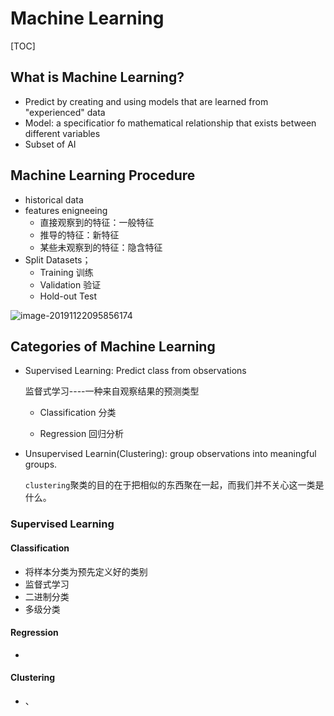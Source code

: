 # Machine Learning

[TOC]

## What is Machine Learning?

- Predict by  creating and using models that are learned from "experienced" data
- Model: a specificatior fo mathematical relationship that exists between different variables
- Subset of AI

## Machine Learning Procedure

- historical data
- features enigneeing
  - 直接观察到的特征：一般特征
  - 推导的特征：新特征
  - 某些未观察到的特征：隐含特征
- Split Datasets；
  - Training 训练
  - Validation  验证
  - Hold-out Test  

![image-20191122095856174](D:\笔记\北美大数据项目\photo\image-20191122095856174.png)

## Categories of Machine Learning

- Supervised Learning: Predict class from observations 

  监督式学习----一种来自观察结果的预测类型

  - Classification  分类

  - Regression 回归分析

- Unsupervised Learnin(Clustering): group observations into meaningful groups.

  `clustering`聚类的目的在于把相似的东西聚在一起，而我们并不关心这一类是什么。

### Supervised Learning

#### Classification

- 将样本分类为预先定义好的类别
- 监督式学习
- 二进制分类
- 多级分类

#### Regression

- 

#### Clustering

- 、
